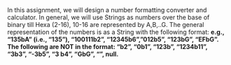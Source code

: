 In this assignment, we will design a number formatting converter and calculator. In general, we will use Strings as numbers over the base of binary till Hexa (2-16), 10-16 are represented by A,B,..G. The general representation of the numbers is as a String with the following format: <number><b><base> e.g., “135bA” (i.e., “135”), “100111b2”, “12345b6”,”012b5”, “123bG”, “EFbG”.
The following are NOT in the format:
“b2”, “0b1”, “123b”, “1234b11”, “3b3”, “-3b5”, “3 b4”, “GbG”, “”, null.
